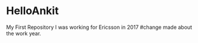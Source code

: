 # HelloAnkit
My First Repository
I was working for Ericsson in 2017
#change made about the work year.
